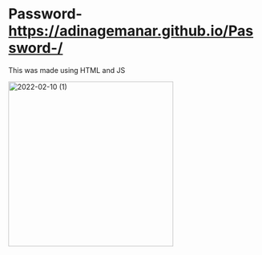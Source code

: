 # Password- https://adinagemanar.github.io/Password-/
This was made using HTML and JS

<img width="329" alt="2022-02-10 (1)" src="https://user-images.githubusercontent.com/99344776/153481028-80523999-b8a5-4994-9fca-74252b174816.png">
